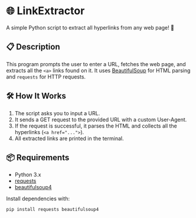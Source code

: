 # 🌐 LinkExtractor

A simple Python script to extract all hyperlinks from any web page! 🚀

## 📋 Description

This program prompts the user to enter a URL, fetches the web page, and extracts all the `<a>` links found on it. It uses [BeautifulSoup](https://www.crummy.com/software/BeautifulSoup/bs4/doc/) for HTML parsing and `requests` for HTTP requests.

## 🛠️ How It Works

1. The script asks you to input a URL.
2. It sends a GET request to the provided URL with a custom User-Agent.
3. If the request is successful, it parses the HTML and collects all the hyperlinks (`<a href="...">`).
4. All extracted links are printed in the terminal.

## 📦 Requirements

- Python 3.x
- [requests](https://pypi.org/project/requests/)
- [beautifulsoup4](https://pypi.org/project/beautifulsoup4/)

Install dependencies with:

```sh
pip install requests beautifulsoup4